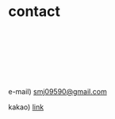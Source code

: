 # contact

<br>
<br>
<br>
<br>
<br>
<br>



e-mail) smj09590@gmail.com

kakao) [link](https://open.kakao.com/o/s04x4Neh)


